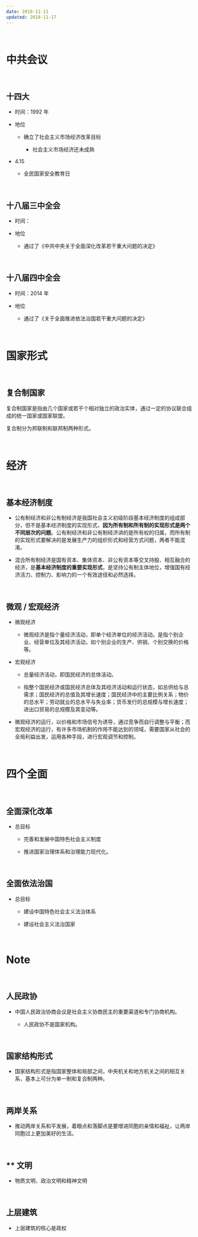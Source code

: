 ```yaml
---
date: 2018-11-11
updated: 2018-11-17
---
```


<br>

# 中共会议

<br>

## 十四大

- 时间：1992 年

- 地位

   - 确立了社会主义市场经济改革目标

      - 社会主义市场经济还未成熟

- 4.15

   - 全民国家安全教育日

<br>

## 十八届三中全会

- 时间：

- 地位

   - 通过了《中共中央关于全面深化改革若干重大问题的决定》


<br>

## 十八届四中全会

- 时间：2014 年

- 地位

   - 通过了《关于全面推进依法治国若干重大问题的决定》

<br>

# 国家形式

<br>

## 复合制国家

复合制国家是指由几个国家或若干个相对独立的政治实体，通过一定的协议联合组成的统一国家或国家联盟。

复合制分为邦联制和联邦制两种形式。

<br>

# 经济

<br>

## 基本经济制度

- 公有制经济和非公有制经济是我国社会主义初级阶段基本经济制度的组成部分，但不是基本经济制度的实现形式，**因为所有制和所有制的实现形式是两个不同层次的问题**。公有制经济和非公有制经济讲的是所有权的归属，而所有制的实现形式要解决的是发展生产力的组织形式和经营方式问题，两者不能混淆。

- 混合所有制经济是国有资本、集体资本、非公有资本等交叉持股、相互融合的经济，是**基本经济制度的重要实现形式**，是坚持公有制主体地位，增强国有经济活力、控制力、影响力的一个有效途径和必然选择。

<br>

## 微观 / 宏观经济

- 微观经济
   
   - 微观经济是指个量经济活动，即单个经济单位的经济活动。是指个别企业、经营单位及其经济活动，如个别企业的生产、供销、个别交换的价格等。

- 宏观经济

   - 总量经济活动，即国民经济的总体活动。

   - 指整个国民经济或国民经济总体及其经济活动和运行状态，如总供给与总需求；国民经济的总值及其增长速度；国民经济中的主要比例关系；物价的总水平；劳动就业的总水平与失业率；货币发行的总规模与增长速度；进出口贸易的总规模及其变动等。

- 微观经济的运行，以价格和市场信号为诱导，通过竞争而自行调整与平衡；而宏观经济的运行，有许多市场机制的作用不能达到的领域，需要国家从社会的全局利益出发，运用各种手段，进行宏观调节和控制。

<br>

# 四个全面

<br>

## 全面深化改革

- 总目标
   
   - 完善和发展中国特色社会主义制度
   
   - 推进国家治理体系和治理能力现代化。

<br>

## 全面依法治国

- 总目标
   
   - 建设中国特色社会主义法治体系
   
   - 建设社会主义法治国家

<br>

# Note

<br> 

## 人民政协

- 中国人民政治协商会议是社会主义协商民主的重要渠道和专门协商机构。
	
   - 人民政协不是国家机构。

<br> 

## 国家结构形式

- 国家结构形式是指国家整体和局部之间，中央机关和地方机关之间的相互关系，基本上可分为单一制和复合制两种。

<br>

## 两岸关系

- 推动两岸关系和平发展，着眼点和落脚点是要增进同胞的亲情和福祉，让两岸同胞过上更加美好的生活。

<br>

## \*\* 文明

- 物质文明、政治文明和精神文明

<br>

## 上层建筑

- 上层建筑的核心是政权